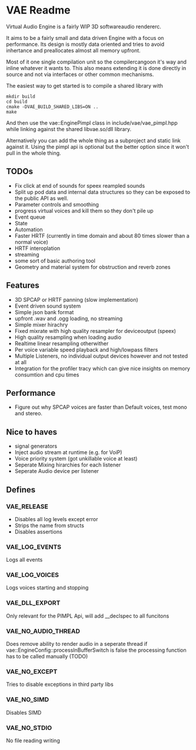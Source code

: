 # VAE Readme
Virtual Audio Engine is a fairly WIP 3D softwareaudio rendererc.

It aims to be a fairly small and data driven Engine with a focus on performance.
Its design is mostly data oriented and tries to avoid inhertance and preallocates
almost all memory upfront.

Most of it one single compilation unit so the compilercangoon it's way and inline
whatever it wants to.
This also means extending it is done directly in source and not via interfaces or other common mechanisms.

The easiest way to get started is to compile a shared library with
```
mkdir build
cd build
cmake -DVAE_BUILD_SHARED_LIBS=ON ..
make
```
And then use the vae::EnginePimpl class in include/vae/vae_pimpl.hpp while linking against the shared libvae.so/dll library.


Alternatively you can add the whole thing as a subproject and static link against it.
Using the pimpl api is optional but the better option since it won't pull in the whole thing.

## TODOs
- Fix click at end of sounds for speex reampled sounds
- Split up pod data and internal data structures so they can be exposed to the public API as well.
- Parameter controls and smoothing
- progress virtual voices and kill them so they don't pile up
- Event queue
- State
- Automation
- Faster HRTF (currently in time domain and about 80 times slower than a normal voice)
- HRTF interoplation
- streaming
- some sort of basic authoring tool
- Geometry and material system for obstruction and reverb zones

## Features
- 3D SPCAP or HRTF panning (slow implementation)
- Event driven sound system
- Simple json bank format
- upfront .wav and .ogg loading, no streaming
- Simple mixer hirachry
- Fixed mixrate with high quality resampler for deviceoutput (speex)
- High quality resampling when loading audio
- Realtime linear resampling otherwither
- Per voice variable speed playback and high/lowpass filters
- Multiple Listeners, no individual output devices however and not tested at all
- Integration for the profiler tracy which can give nice insights on memory consumtion and cpu times

## Performance
- Figure out why SPCAP voices are faster than Default voices, test mono and stereo.

## Nice to haves
- signal generators
- Inject audio stream at runtime (e.g. for VoiP)
- Voice priority system (got unkillable voice at least)
- Seperate Mixing hirarchies for each listener
- Seperate Audio device per listener

## Defines

### VAE_RELEASE
- Disables all log levels except error
- Strips the name from structs
- Disables assertions
### VAE_LOG_EVENTS
Logs all events

### VAE_LOG_VOICES
Logs voices starting and stopping

### VAE_DLL_EXPORT
Only relevant for the PIMPL Api, will add __declspec to all funcitons

### VAE_NO_AUDIO_THREAD
Does remove ability to render audio in a seperate thread if vae::EngineConfig::processInBufferSwitch is false
the processing function has to be called manually (TODO)

### VAE_NO_EXCEPT
Tries to disable exceptions in third party libs

### VAE_NO_SIMD
Disables SIMD

### VAE_NO_STDIO
No file reading writing


